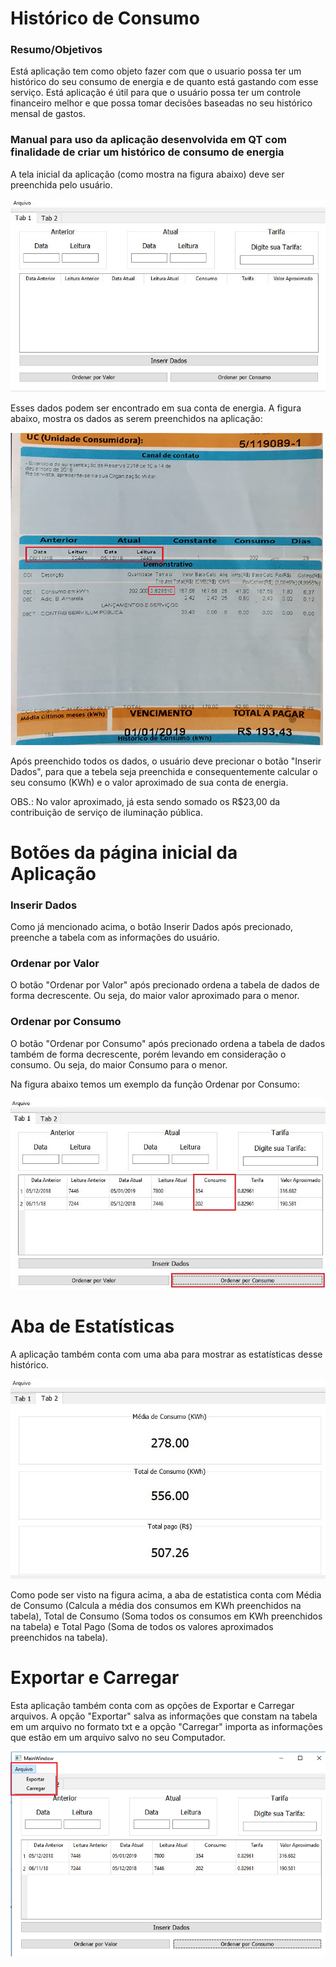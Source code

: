 # Histórico de Consumo

### Resumo/Objetivos

Está aplicação tem como objeto fazer com que o usuario possa ter um histórico do seu consumo de energia e de quanto está gastando com esse serviço. Está aplicação é útil para que o usuário possa ter um controle financeiro melhor e que possa tomar decisões baseadas no seu histórico mensal de gastos.

### Manual para uso da aplicação desenvolvida em QT com finalidade de criar um histórico de consumo de energia 

A tela inicial da aplicação (como mostra na figura abaixo) deve ser preenchida pelo usuário.

![](figuras/tela_inicial.JPG)

Esses dados podem ser encontrado em sua conta de energia. A figura abaixo, mostra os dados as serem preenchidos na aplicação:

![](figuras/conta_de_energia.png)

Após preenchido todos os dados, o usuário deve precionar o botão "Inserir Dados", para que a tebela seja preenchida e consequentemente calcular o seu consumo (KWh) e o valor aproximado de sua conta de energia.

OBS.: No valor aproximado, já esta sendo somado os R$23,00 da contribuição de serviço de iluminação pública.

# Botões da página inicial da Aplicação

### Inserir Dados

Como já mencionado acima, o botão Inserir Dados após precionado, preenche a tabela com as informações do usuário.

### Ordenar por Valor

O botão "Ordenar por Valor" após precionado ordena a tabela de dados de forma decrescente. Ou seja, do maior valor aproximado para o menor.

### Ordenar por Consumo

O botão "Ordenar por Consumo" após precionado ordena a tabela de dados também de forma decrescente, porém levando em consideração o consumo. Ou seja, do maior Consumo para o menor.

Na figura abaixo temos um exemplo da função Ordenar por Consumo:

![](figuras/ordenar_por_consumo.JPG)

# Aba de Estatísticas

A aplicação também conta com uma aba para mostrar as estatísticas desse histórico.

![](figuras/tela_de_estatisticas.JPG)

Como pode ser visto na figura acima, a aba de estatistica conta com Média de Consumo (Calcula a média dos consumos em KWh preenchidos na tabela), Total de Consumo (Soma todos os consumos em KWh preenchidos na tabela) e Total Pago (Soma de todos os valores aproximados preenchidos na tabela).

# Exportar e Carregar

Esta aplicação também conta com as opções de Exportar e Carregar arquivos. A opção "Exportar" salva as informações que constam na tabela em um arquivo no formato txt e a opção "Carregar" importa as informações que estão em um arquivo salvo no seu Computador.

![](figuras/arquivo.png)
